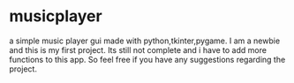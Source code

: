 # musicplayer
a simple music player gui made with python,tkinter,pygame.
I am a newbie and this is my first project.
Its still not complete and i have to add more functions to this app.
So feel free if you have any suggestions regarding the project.
